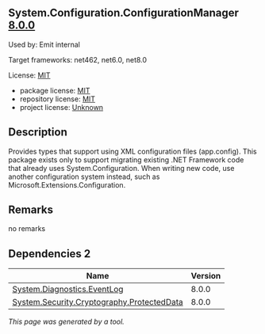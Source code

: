 System.Configuration.ConfigurationManager [8.0.0](https://www.nuget.org/packages/System.Configuration.ConfigurationManager/8.0.0)
--------------------

Used by: Emit internal

Target frameworks: net462, net6.0, net8.0

License: [MIT](../../../../licenses/mit) 

- package license: [MIT](https://licenses.nuget.org/MIT) 
- repository license: [MIT](https://github.com/dotnet/runtime) 
- project license: [Unknown](https://dot.net/) 

Description
-----------
Provides types that support using XML configuration files (app.config). This package exists only to support migrating existing .NET Framework code that already uses System.Configuration. When writing new code, use another configuration system instead, such as Microsoft.Extensions.Configuration.

Remarks
-----------
no remarks


Dependencies 2
-----------

|Name|Version|
|----------|:----|
|[System.Diagnostics.EventLog](../../../../packages/nuget.org/system.diagnostics.eventlog/8.0.0)|8.0.0|
|[System.Security.Cryptography.ProtectedData](../../../../packages/nuget.org/system.security.cryptography.protecteddata/8.0.0)|8.0.0|

*This page was generated by a tool.*